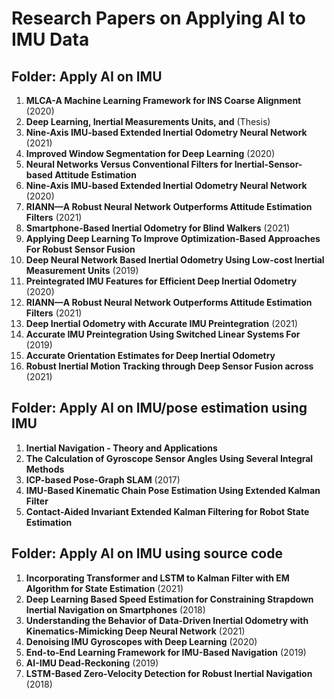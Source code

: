 # Research Papers on Applying AI to IMU Data

## Folder: Apply AI on IMU

1. **MLCA-A Machine Learning Framework for INS Coarse Alignment** (2020)
2. **Deep Learning, Inertial Measurements Units, and** (Thesis)
3. **Nine-Axis IMU-based Extended Inertial Odometry Neural Network** (2021)
4. **Improved Window Segmentation for Deep Learning** (2020)
5. **Neural Networks Versus Conventional Filters for Inertial-Sensor-based Attitude Estimation**
6. **Nine-Axis IMU-based Extended Inertial Odometry Neural Network** (2020)
7. **RIANN—A Robust Neural Network Outperforms Attitude Estimation Filters** (2021)
8. **Smartphone-Based Inertial Odometry for Blind Walkers** (2021)
9. **Applying Deep Learning To Improve Optimization-Based Approaches For Robust Sensor Fusion**
10. **Deep Neural Network Based Inertial Odometry Using Low-cost Inertial Measurement Units** (2019)
11. **Preintegrated IMU Features for Efficient Deep Inertial Odometry** (2020)
12. **RIANN—A Robust Neural Network Outperforms Attitude Estimation Filters** (2021)
13. **Deep Inertial Odometry with Accurate IMU Preintegration** (2021)
14. **Accurate IMU Preintegration Using Switched Linear Systems For** (2019)
15. **Accurate Orientation Estimates for Deep Inertial Odometry**
16. **Robust Inertial Motion Tracking through Deep Sensor Fusion across** (2021)

## Folder: Apply AI on IMU/pose estimation using IMU

1. **Inertial Navigation - Theory and Applications**
2. **The Calculation of Gyroscope Sensor Angles Using Several Integral Methods**
3. **ICP-based Pose-Graph SLAM** (2017)
4. **IMU-Based Kinematic Chain Pose Estimation Using Extended Kalman Filter**
5. **Contact-Aided Invariant Extended Kalman Filtering for Robot State Estimation**

## Folder: Apply AI on IMU using source code

1. **Incorporating Transformer and LSTM to Kalman Filter with EM Algorithm for State Estimation** (2021)
2. **Deep Learning Based Speed Estimation for Constraining Strapdown Inertial Navigation on Smartphones** (2018)
3. **Understanding the Behavior of Data-Driven Inertial Odometry with Kinematics-Mimicking Deep Neural Network** (2021)
4. **Denoising IMU Gyroscopes with Deep Learning** (2020)
5. **End-to-End Learning Framework for IMU-Based Navigation** (2019)
6. **AI-IMU Dead-Reckoning** (2019)
7. **LSTM-Based Zero-Velocity Detection for Robust Inertial Navigation** (2018)

